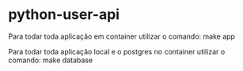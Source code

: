 # python-user-api

Para todar toda aplicação em container utilizar o comando:
make app

Para todar toda aplicação local e o postgres no container utilizar o comando:
make database